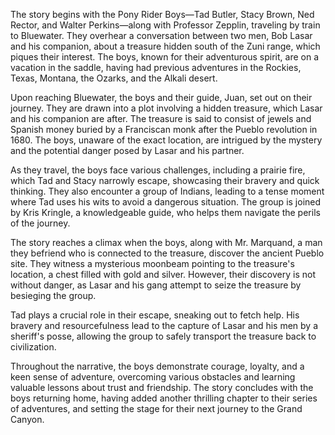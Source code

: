The story begins with the Pony Rider Boys—Tad Butler, Stacy Brown, Ned Rector, and Walter Perkins—along with Professor Zepplin, traveling by train to Bluewater. They overhear a conversation between two men, Bob Lasar and his companion, about a treasure hidden south of the Zuni range, which piques their interest. The boys, known for their adventurous spirit, are on a vacation in the saddle, having had previous adventures in the Rockies, Texas, Montana, the Ozarks, and the Alkali desert.

Upon reaching Bluewater, the boys and their guide, Juan, set out on their journey. They are drawn into a plot involving a hidden treasure, which Lasar and his companion are after. The treasure is said to consist of jewels and Spanish money buried by a Franciscan monk after the Pueblo revolution in 1680. The boys, unaware of the exact location, are intrigued by the mystery and the potential danger posed by Lasar and his partner.

As they travel, the boys face various challenges, including a prairie fire, which Tad and Stacy narrowly escape, showcasing their bravery and quick thinking. They also encounter a group of Indians, leading to a tense moment where Tad uses his wits to avoid a dangerous situation. The group is joined by Kris Kringle, a knowledgeable guide, who helps them navigate the perils of the journey.

The story reaches a climax when the boys, along with Mr. Marquand, a man they befriend who is connected to the treasure, discover the ancient Pueblo site. They witness a mysterious moonbeam pointing to the treasure's location, a chest filled with gold and silver. However, their discovery is not without danger, as Lasar and his gang attempt to seize the treasure by besieging the group.

Tad plays a crucial role in their escape, sneaking out to fetch help. His bravery and resourcefulness lead to the capture of Lasar and his men by a sheriff's posse, allowing the group to safely transport the treasure back to civilization.

Throughout the narrative, the boys demonstrate courage, loyalty, and a keen sense of adventure, overcoming various obstacles and learning valuable lessons about trust and friendship. The story concludes with the boys returning home, having added another thrilling chapter to their series of adventures, and setting the stage for their next journey to the Grand Canyon.